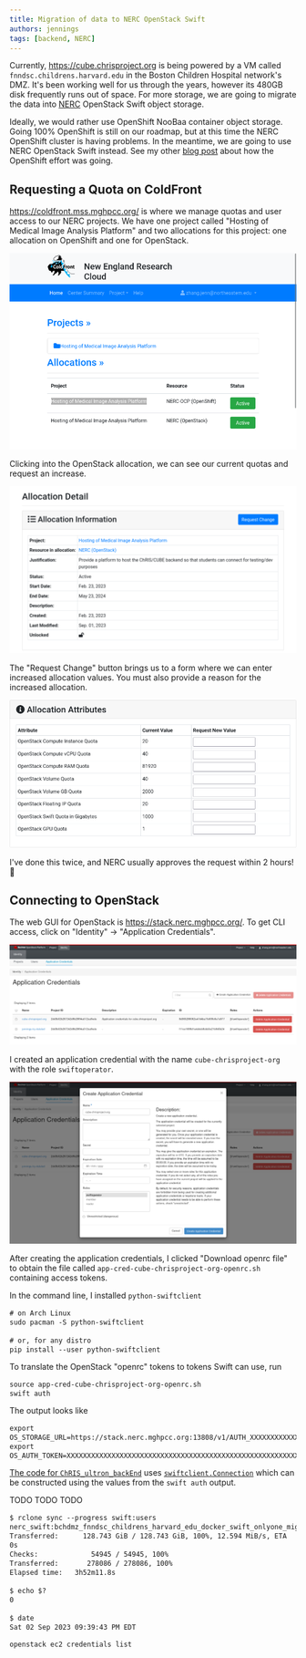```yaml
---
title: Migration of data to NERC OpenStack Swift
authors: jennings
tags: [backend, NERC]
---
```


Currently, https://cube.chrisproject.org is being powered by a VM called `fnndsc.childrens.harvard.edu`
in the Boston Children Hospital network's DMZ. It's been working well for us through
the years, however its 480GB disk frequently runs out of space. For more
storage, we are going to migrate the data into [NERC](https://nerc.mghpcc.org) OpenStack Swift object storage.

Ideally, we would rather use OpenShift NooBaa container object storage. Going 100% OpenShift is
still on our roadmap, but at this time the NERC OpenShift cluster is having problems. In the
meantime, we are going to use NERC OpenStack Swift instead.
See my other [blog post](../2023-09-02-swift-migration-to-openshift/index.md) about how the
OpenShift effort was going.

## Requesting a Quota on ColdFront

https://coldfront.mss.mghpcc.org/ is where we manage quotas and user access to our NERC projects.
We have one project called "Hosting of Medical Image Analysis Platform" and two allocations
for this project: one allocation on OpenShift and one for OpenStack.

![Screenshot of NERC ColdFront "Projects"](./coldfront_projects.png)

Clicking into the OpenStack allocation, we can see our current quotas and request an increase.

![Screenshot of NERC ColdFront "Allocation Detail"](./coldfront_allocation.png)

The "Request Change" button brings us to a form where we can enter increased allocation values.
You must also provide a reason for the increased allocation.

![Screenshot of NERC ColdFront "Allocation Attributes"](./coldfront_allocation_attributes.png)

I've done this twice, and NERC usually approves the request within 2 hours! :tada:

## Connecting to OpenStack

The web GUI for OpenStack is https://stack.nerc.mghpcc.org/.
To get CLI access, click on "Identity" -> "Application Credentials".

![Screenshot of NERC OpenStack "Application Credentials"](./openstack_application_credentials.png)

I created an application credential with the name `cube-chrisproject-org`
with the role `swiftoperator`.

![Screenshot of NERC OpenStack "Create Application Credential"](./openstack_create_application_credential.png)

After creating the application credentials, I clicked "Download openrc file"
to obtain the file called `app-cred-cube-chrisproject-org-openrc.sh` containing access tokens.

In the command line, I installed `python-swiftclient`

```shell
# on Arch Linux
sudo pacman -S python-swiftclient

# or, for any distro
pip install --user python-swiftclient
```

To translate the OpenStack "openrc" tokens to tokens Swift can use, run

```shell
source app-cred-cube-chrisproject-org-openrc.sh
swift auth
```

The output looks like

```
export OS_STORAGE_URL=https://stack.nerc.mghpcc.org:13808/v1/AUTH_XXXXXXXXXXXXXXXXXXXXXXXXXXXXXXXX
export OS_AUTH_TOKEN=XXXXXXXXXXXXXXXXXXXXXXXXXXXXXXXXXXXXXXXXXXXXXXXXXXXXXXXXXXXXXXXXXXXXXXXXXXXXXXXXXXXXXXXXXXXXXXXXXXXXXXXXXXXXXXXXXXXXXXXXXXXXXXXXXXXXXXXXXXXXXXXXXXXXXXXXXXXXXXXXXXXXXXXXXXXXXXXXXXXXXXXXXXXXXXXXXXXXXXXXXXXX
```

[The code for `ChRIS_ultron_backEnd`](https://github.com/FNNDSC/ChRIS_ultron_backEnd/blob/20d3eedf20610af9182f6cca8db8f0b3546b5336/chris_backend/core/storage/swiftmanager.py#L34
) uses [`swiftclient.Connection`](https://docs.openstack.org/python-swiftclient/2023.1/client-api.html)
which can be constructed using the values from the `swift auth` output.

TODO TODO TODO

```
$ rclone sync --progress swift:users nerc_swift:bchdmz_fnndsc_childrens_harvard_edu_docker_swift_onlyone_migrated
Transferred:      128.743 GiB / 128.743 GiB, 100%, 12.594 MiB/s, ETA 0s
Checks:             54945 / 54945, 100%
Transferred:       278086 / 278086, 100%
Elapsed time:   3h52m11.8s

$ echo $?
0

$ date
Sat 02 Sep 2023 09:39:43 PM EDT
```


```shell
openstack ec2 credentials list
```
